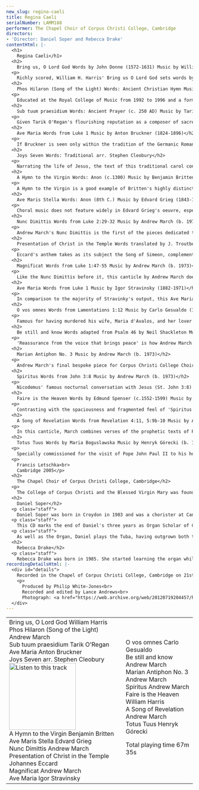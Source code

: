 ```yaml
---
new_slug: regina-caeli
title: Regina Caeli
serialNumber: LAMM188
performer: The Chapel Choir of Corpus Christi College, Cambridge
directors:
- 'Director: Daniel Soper and Rebecca Drake'
contentHtml: |-
  <h1>
    Regina Caeli</h1>
  <h2>
    Bring us, O Lord God Words by John Donne (1572-1631) Music by William Harris (1883-1973)</h2>
  <p>
    Richly scored, William H. Harris' Bring us O Lord God sets words by the metaphysical poet John Donne with an almost metaphysical sense of harmony. The second of his two motets for double choir, both written in the key of D-flat major, this work displays much of Harris' characteristic word-painting and also his flair for choral writing, showing the influence of his education at the Royal College of Music and having been organist at New College and Christ Church, Oxford.</p>
  <h2>
    Phos Hilaron (Song of the Light) Words: Ancient Christian Hymn Music by Andrew March (b. 1973)</h2>
  <p>
    Educated at the Royal College of Music from 1992 to 1996 and a former winner of a Royal Philharmonic Society composition prize, Andrew March's considerable skill as an orchestral composer is clearly demonstrated in this work. Displaying much of the luminous sound-world of Harris' motet, the theme of light, though not the major theme of this CD, is continued in March's setting of the Ancient Christian Hymn Phos Hilaron – 'Song of the Light'. Although mainly homophonic in texture, March's ambitonality, spaciousness of arrangement and rhythmic intensity, particularly in the opening few bars, create an attractive and highly innovative style.</p>
  <h2>
    Sub tuum praesidium Words: Ancient Prayer (c. 250 AD) Music by Tarik O'Regan (b. 1978)</h2>
  <p>
    Given Tarik O'Regan's flourishing reputation as a composer of sacred choral music, it is no surprise that this passacaglia in memoriam is both sensitively and innovatively written, combining transparent harmony with a mellifluent melodic language. Educated at New College, Oxford, sometime composer in residence at Corpus Christi College, Cambridge and holder of the Fulbright Chester Schirmer Fellowship in Music Composition at Columbia University and a Radcliffe Institute Fellowship at Harvard University, O'Regan brings his considerable academic pedigree to this carefully constructed motet, a work whose text is a Marian prayer. Originally commissioned by Corpus Christi College, Cambridge for a reunion of former Choral and Organ scholars, it is fitting that its first recording should be by current Choral and Organ scholars of the College.</p>
  <h2>
    Ave Maria Words from Luke 1 Music by Anton Bruckner (1824-1896)</h2>
  <p>
    If Bruckner is seen only within the tradition of the Germanic Romantic school then one runs the risk of ignoring the deep spiritual motivation which, like Bach before him, provided the major impetus behind his musical career. Influenced by his monastic education and maintained through his career as a church musician, the expression of soli Deo gratias is seen at its greatest, some might say, in his series of motets, each one a masterpiece of miniaturist expression. Unlike the previous two works, Bruckner's harmony is conventional, though his range of dynamic expression and simple choral writing creates a spacious sense of beauty, appropriate, perhaps, to its Marian theme.</p>
  <h2>
    Joys Seven Words: Traditional arr. Stephen Cleobury</h2>
  <p>
    Narrating the life of Jesus, the text of this traditional carol continues the Marian theme of the recording by describing the events from Mary's perspective, delineated as her Joys Seven: the birth of Jesus Christ, his curing of the lame, curing of the blind, his reading of the Bible 'o'er', his bringing of the dead alive, his crucifixion and his resurrection, wearing the 'crown of heaven'. Although better known as Director of Music at King's College, Cambridge, Stephen Cleobury is also a composer and arranger of choral music of considerable skill, as can be heard here in this lively and attractive arrangement. The only accompanied work on this recording, Cleobury creates a variety of textures and colours, varying the traditional melody and gradually building up to the climactic final verse.</p>
  <h2>
    A Hymn to the Virgin Words: Anon (c.1300) Music by Benjamin Britten (1913-1976)</h2>
  <p>
    A Hymn to the Virgin is a good example of Britten's highly distinctive choral canon. Written for choir and semi-chorus, contrasting the more homogeneous sound of the English verses with the single voices of the Latin text, it creates a sense of call-and-response reinforcing the feeling that this is a hymn and not an anthem or motet. Despite Britten being a twentieth-century composer, his harmony is mostly conventional, maintaining his reputation as being 'eclectically conservative'.</p>
  <h2>
    Ave Maris Stella Words: Anon (8th C.) Music by Edvard Grieg (1843-1907)</h2>
  <p>
    Choral music does not feature widely in Edvard Grieg's oeuvre, especially not of the sacred variety, but his gift for sweeping melodies, such as in his famous Piano Concerto, is certainly in evidence here. Again this is very much a miniature, just two verses linked by sections for upper and lower voices in which previous lines of the text are repeated. The text, revering Mary as 'star of the sea' reflects the delicacy of Grieg's writing, particularly in the phrases for soprano and alto, the soaring lines of the First Soprano line reflecting the ethereal quality of the words.</p>
  <h2>
    Nunc Dimittis Words from Luke 2:29-32 Music by Andrew March (b. 1973)</h2>
  <p>
    Andrew March's Nunc Dimittis is the first of the pieces dedicated to Corpus Christi College, inspired by hearing the choir sing during a service at Salisbury Cathedral in the summer of 2004. Still maintaining his idiosyncratic harmonic language, the texture is more homophonic than some of his other pieces, although he sometimes emphasises the text with syncopation. March aims for an atmosphere of optimism in his piece, though it is more stillness that pervades, particularly in the gradual build-up to the Gloria. As a direct response to the Salisbury service, March hopes to capture the bright, youthful tone of the choir.</p>
  <h2>
    Presentation of Christ in the Temple Words translated by J. Troutbeck Music by Johannes Eccard (1553-1611)</h2>
  <p>
    Eccard's anthem takes as its subject the Song of Simeon, complementing the Nunc Dimittis before it. The text translated by The Rev'd J. Troutbeck concerns the presentation of Christ in the Temple by Mary, and Simeon's prophecy that he is 'the hope of Israel'. Johannes Eccard sang under Lassus at the Munich Court and became Kappelmeister under Margrave Georg Friedrich of Prussia. He is best known for his hymn tunes and anthems, and foreshadowed Bach by using musical expression to convey the meaning of the text. This can be particularly seen in this work, such as the dynamic contrast between 'may gently fall asleep' and 'with thee wake', and the dotted, almost lullaby-like rhythm of 'may gently fall asleep.'</p>
  <h2>
    Magnificat Words from Luke 1:47-55 Music by Andrew March (b. 1973)</h2>
  <p>
    Like the Nunc Dimittis before it, this canticle by Andrew March does not form part of an Evening Service but is a completely independent piece. Originally written for Dr. Jo-Michael Scheibe, Director of Choral Studies at the University of Miami, unfortunate circumstances owing to the spate of devastating hurricanes in the State of Florida meant that the piece went unperformed. Although originally lacking a Gloria, this was later added to enable liturgical performance. This piece, a more polyphonic work, possesses a capricious and lightly flowing quality.</p>
  <h2>
    Ave Maria Words from Luke 1 Music by Igor Stravinsky (1882-1971)</h2>
  <p>
    In comparison to the majority of Stravinky's output, this Ave Maria is both rhythmically and harmonically simple, although its simplicity in many ways adds to its beauty. The influence of the Russian Orthodox Church is clearly evident in this work, particularly in its vocal writing and its homophonic texture. Despite its relatively conventional harmony, Stravinsky adds a characteristic touch by writing his 'Amen' in A-major although the majority of the piece is in C major. This device is also used in his Symphony of Psalms where in the first movement there is a similar contrast between E minor and G major.</p>
  <h2>
    O vos omnes Words from Lamentations 1:12 Music by Carlo Gesualdo (1560-1613)</h2>
  <p>
    Famous for having murdered his wife, Maria d'Avalos, and her lover having caught them in flagrante, this traumatic incident in Gesualdo's life affected his composition, particularly contributing to its dissonant harmony and chromatic melody. Its placing after the Ave Maria is particularly apposite given Stravinsky's admiration for Gesualdo, a composer who suffered greatly from depression bordering on masochistic melancholia. Like Eccard, Gesualdo is unusual for his time, using his music to convey the meaning of the text, especially in the opening call to 'O vos omnes', the dramatic chords and graduating dynamics forming a vibrant call to attention.</p>
  <h2>
    Be still and know Words adapted from Psalm 46 by Neil Shackleton Music by Andrew March (b. 1973)</h2>
  <p>
    'Reassurance from the voice that brings peace' is how Andrew March describes the message of this anthem's text. With words from Psalm 46, the piece starts with calm and stillness, achieved through the use of a very slow tempo, portraying the only moment in the Psalm where God himself speaks: 'Be Still and Know that I am God'. This then changes to a more fragmented polyphonic section, reflecting the tempestuous nature of the words, 'though waters roar and mountains fall into the midst of the sea'; the choir then unite to sing 'The Lord Almighty is with us'. The opening mood returns once more to close the anthem with its opening statement: 'Be still and Know that I am God'.</p>
  <h2>
    Marian Antiphon No. 3 Music by Andrew March (b. 1973)</h2>
  <p>
    Andrew March's final bespoke piece for Corpus Christi College Choir, the choice of text for this piece was inspired by the dual dedication of the College, properly The College of Corpus Christi and the Blessed Virgin Mary. Having looked carefully at all four of the Marian Antiphons, March was drawn to the text of the third of the Evening Vespers, since in the Regina Caeli, the reiteration of the 'Alleluias' offered an obvious structure for the piece. The motet is in eight parts, producing a strong, thickly-voiced sonority and distinct quasi-Orthodox sound, partly due to the tenors and basses being sempre divisi.</p>
  <h2>
    Spiritus Words from John 3:8 Music by Andrew March (b. 1973)</h2>
  <p>
    Nicodemus' famous nocturnal conversation with Jesus (St. John 3:8) forms the inspiration for this anthem, March using only a single verse reflecting a minimalist aspect of his music. This anthem is written for a Cathedral acoustic, where the fragmented, overlapping and dissonant phrases can echo around the building in the bar rests which March leaves for precisely this effect. In the composer's words, 'I wanted to create a choral anthem...where quite literally the listener can hear wispy gestures or strands, like a breath of air, but they cannot quite discern where the sound is coming from or where it is going to'.</p>
  <h2>
    Faire is the Heaven Words by Edmund Spenser (c.1552-1599) Music by William Harris (1883-1973)</h2>
  <p>
    Contrasting with the spaciousness and fragmented feel of 'Spiritus', Faire is the Heaven has a more intense atmosphere, the changing time-signatures and keys reflecting Edmund Spenser's expressive words. Harris' masterful choral writing creates a great sense of momentum, particularly in the fast sections where the overlapping choirs spur each other on to the allargando climax of the piece: 'These then in faire each other farre excelling'. Taught by Charles Wood and Walford Davies and drawing on Parry's 'Songs of Farewell', Harris' opulent Romanticism reaches its apogee in this piece, his melodic and harmonic talents exploited to the full. Indeed, some might say that in this case Harris' 'mortall tongue' more than 'hope[s] to expresse the image of such endlesse perfectnesse'.</p>
  <h2>
    A Song of Revelation Words from Revelation 4:11, 5:9b-10 Music by Andrew March (b. 1973)</h2>
  <p>
    In this canticle, March combines verses of the prophetic texts of Revelation 4:11 and 5:9b -10. The piece is freely notated, without bar-lines or meter, and much of the rhythm is left to the discretion of the conductor. A reprise in the form of a short coda ends the piece quoting the ancillary text: 'To the One who sits on the throne and to the Lamb...'</p>
  <h2>
    Totus Tuus Words by Maria Boguslawska Music by Henryk Górecki (b. 1933)</h2>
  <p>
    Specially commissioned for the visit of Pope John Paul II to his homeland of Poland in June 1987, this piece, with words by Maria Boguslawska, ends the disc confirming strongly its Marian theme, the opening four bars exclaiming 'Maria, Maria! Maria, Maria!' Altthough Górecki is known internationally as a leading figure of the Polish avant-garde movement, this piece owes more to the music of the Orthodox Church than to modernism, especially in its repetitive phrases and homophonic texture.</p>
  <p>
    Francis Letschka<br>
    Cambridge 2005</p>
  <h2>
    The Chapel Choir of Corpus Christi College, Cambridge</h2>
  <p>
    The College of Corpus Christi and the Blessed Virgin Mary was founded in 1352 and is one of the oldest Colleges in the University of Cambridge. The <a href="https://web.archive.org/web/20120719204457/http://www.corpus.cam.ac.uk/choir">chapel choir</a> is made up of students (some Choral Scholars, some volunteers) from across the University studying a wide range of subjects and sings for three services a week during term time. It has until now been rehearsed, directed and accompanied solely by the two undergraduate Organ Scholars, which made it an attractive college for organ scholars wishing to develop their conducting skills. As of 2005, the College has appointed a Director of Music to oversee the running of the choir and to ensure that high standards continue through successive years, as well as encouraging music outside chapel. There are annual choir tours, going abroad every three years, and the choir has been to Prague, Venice and U.S.A. in recent years, as well as to Salisbury and Bristol Cathedrals.</p>
  <h2>
    Daniel Soper</h2>
  <p class="staff">
    Daniel Soper was born in Croydon in 1983 and was a chorister at Canterbury Cathedral from the age of eight. Whilst completing his A-levels at Trinity School, Croydon, he was Organ Scholar at Croydon Parish Church, and he spent his Gap Year at Chelmsford Cathedral as Organ Scholar.</p>
  <p class="staff">
    This CD marks the end of Daniel's three years as Organ Scholar of Corpus Christi College, Cambridge where he read for a Music Degree. He is now Assistant Organist of Winchester College, and it is his intention to pursue a career in Cathedral music. He is an Associate of the Royal College of Organists.</p>
  <p class="staff">
    As well as the Organ, Daniel plays the Tuba, having outgrown both the Cornet and Trombone. Aside from music, he enjoys using computers and creating websites.</p>
  <h2>
    Rebecca Drake</h2>
  <p class="staff">
    Rebecca Drake was born in 1985. She started learning the organ whilst at Wimbledon High School, where she also won the Associated Board of the Royal Schools of Music Sheila Mossmann Prize for the piano and was awarded the DipABRSM. Rebecca sings and plays the violin, and enjoys playing in and conducting the Corpus Christi College Orchestra. After completing her law degree at Corpus Christi College, where she is also Organ Scholar, Rebecca hopes to train to become a barrister. Aside from music and law, Rebecca is a keen rider and enjoys polo.</p>
recordingDetailsHtml: |-
  <div id="details">
    Recorded in the Chapel of Corpus Christi College, Cambridge on 21st and 22nd March 2005 by kind permission of the Master and Fellows
    <p>
      Produced by Philip White-Jones<br>
      Recorded and edited by Lance Andrews<br>
      Photograph: <a href="https://web.archive.org/web/20120719204457/http://www.derringer.co.uk/">Michael Derringer</a></p>
  </div>
---
```


<table class="tracktable">
  <tbody>
    <tr>
      <td class="column1">
        <span class="trackname">Bring us, O Lord God </span> <span class="composer">William Harris</span><br>
        <span class="trackname"> Phos Hilaron (Song of the Light) </span> <span class="composer">Andrew March</span><br>
        <span class="trackname"> Sub tuum praesidium </span> <span class="composer">Tarik O'Regan</span><br>
        <span class="trackname"> Ave Maria </span> <span class="composer">Anton Bruckner</span><br>
        <span class="trackname"> Joys Seven </span> <span class="composer">arr. Stephen Cleobury</span><a href="cliplinks/regina%20.ram"><img alt="Listen to this track" src="/web/20120719204457im_/http://www.lammas.co.uk/images/listen.gif" width="180"></a><br>
        <span class="trackname"> A Hymn to the Virgin </span> <span class="composer">Benjamin Britten</span><br>
        <span class="trackname"> Ave Maris Stella </span> <span class="composer">Edvard Grieg</span><br>
        <span class="trackname"> Nunc Dimittis </span> <span class="composer">Andrew March</span><br>
        <span class="trackname"> Presentation of Christ in the Temple </span> <span class="composer">Johannes Eccard</span><br>
        <span class="trackname"> Magnificat </span> <span class="composer">Andrew March</span><br>
        <span class="trackname"> Ave Maria </span> <span class="composer">Igor Stravinsky</span>
      </td>
      <td class="column2">
        <span class="trackname">O vos omnes </span> <span class="composer">Carlo Gesualdo</span><br>
        <span class="trackname"> Be still and know </span> <span class="composer">Andrew March</span><br>
        <span class="trackname"> Marian Antiphon No. 3 </span> <span class="composer">Andrew March</span><br>
        <span class="trackname"> Spiritus </span> <span class="composer">Andrew March</span><br>
        <span class="trackname"> Faire is the Heaven </span> <span class="composer">William Harris</span><br>
        <span class="trackname"> A Song of Revelation </span> <span class="composer">Andrew March</span><br>
        <span class="trackname"> Totus Tuus </span> <span class="composer">Henryk Górecki</span>
        <p>					<span id="playingtime">Total playing time 67m 35s</span></p>
      </td>
    </tr>
  </tbody>
</table>
